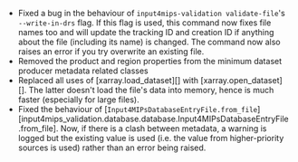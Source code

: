 - Fixed a bug in the behaviour of `input4mips-validation validate-file`'s `--write-in-drs` flag.
  If this flag is used, this command now fixes file names too
  and will update the tracking ID and creation ID
  if anything about the file (including its name) is changed.
  The command now also raises an error if you try overwrite an existing file.
- Removed the product and region properties from the minimum dataset producer metadata related classes
- Replaced all uses of [xarray.load_dataset][] with [xarray.open_dataset][].
  The latter doesn't load the file's data into memory, hence is much faster
  (especially for large files).
- Fixed the behaviour of [`Input4MIPsDatabaseEntryFile.from_file`][input4mips_validation.database.database.Input4MIPsDatabaseEntryFile.from_file].
  Now, if there is a clash between metadata, a warning is logged
  but the existing value is used
  (i.e. the value from higher-priority sources is used)
  rather than an error being raised.
